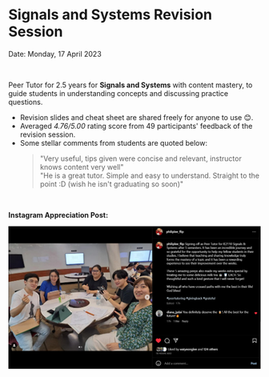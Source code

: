 # Signals and Systems Revision Session

Date: Monday, 17 April 2023

<br>

Peer Tutor for 2.5 years for **Signals and Systems** with content mastery, to guide students in understanding concepts and discussing practice questions.

- Revision slides and cheat sheet are shared freely for anyone to use 😊.
- Averaged *4.76/5.00* rating score from 49 participants' feedback of the revision session.
- Some stellar comments from students are quoted below:
  > "Very useful, tips given were concise and relevant, instructor knows content very well"  
  > "He is a great tutor. Simple and easy to understand. Straight to the point :D (wish he isn't graduating so soon)"

<br>

**Instagram Appreciation Post:**

<img src="appreciation-post.png"/>